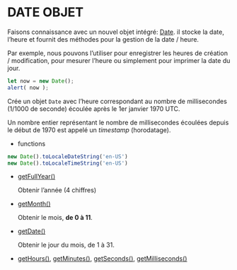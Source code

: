 # DATE OBJET

Faisons connaissance avec un nouvel objet intégré: [Date](https://developer.mozilla.org/fr/docs/Web/JavaScript/Reference/Objets_globaux/Date). il stocke la date, l’heure et fournit des méthodes pour la gestion de la date / heure.

Par exemple, nous pouvons l’utiliser pour enregistrer les heures de création / modification, pour mesurer l’heure ou simplement pour imprimer la date du jour.

```js
let now = new Date();
alert( now );
```

Crée un objet `Date` avec l’heure correspondant au nombre de millisecondes (1/1000 de seconde) écoulée après le 1er janvier 1970 UTC.

Un nombre entier représentant le nombre de millisecondes écoulées depuis le début de 1970 est appelé un *timestamp* (horodatage).

- functions

```js
new Date().toLocaleDateString('en-US')
new Date().toLocaleTimeString('en-US')
```

- [getFullYear()](https://developer.mozilla.org/fr/docs/Web/JavaScript/Reference/Objets_globaux/Date/getFullYear)
  
  Obtenir l’année (4 chiffres)

- [getMonth()](https://developer.mozilla.org/fr/docs/Web/JavaScript/Reference/Objets_globaux/Date/getMonth)
  
  Obtenir le mois, **de 0 à 11**.

- [getDate()](https://developer.mozilla.org/fr/docs/Web/JavaScript/Reference/Objets_globaux/Date/getDate)
  
  Obtenir le jour du mois, de 1 à 31.

- [getHours()](https://developer.mozilla.org/fr/docs/Web/JavaScript/Reference/Objets_globaux/Date/getHours), [getMinutes()](https://developer.mozilla.org/fr/docs/Web/JavaScript/Reference/Objets_globaux/Date/getMinutes), [getSeconds()](https://developer.mozilla.org/fr/docs/Web/JavaScript/Reference/Objets_globaux/Date/getSeconds), [getMilliseconds()](https://developer.mozilla.org/fr/docs/Web/JavaScript/Reference/Objets_globaux/Date/getMilliseconds)
